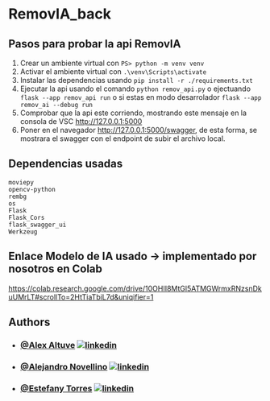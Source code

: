 # RemovIA_back

## Pasos para probar la api RemovIA

1.  Crear un ambiente virtual con `PS> python -m venv venv`
2.  Activar el ambiente virtual con `.\venv\Scripts\activate`
3.  Instalar las dependencias usando `pip install -r ./requirements.txt`
5.  Ejecutar la api usando el comando `python remov_api.py` o ejectuando `flask --app remov_api run` o si estas en modo desarrolador `flask --app remov_ai --debug run`
6.  Comprobar que la api este corriendo, mostrando este mensaje en la consola de VSC http://127.0.0.1:5000
7.  Poner en el navegador http://127.0.0.1:5000/swagger, de esta forma, se mostrara el swagger con el endpoint de subir el archivo local.


## Dependencias usadas 
    moviepy
    opencv-python
    rembg
    os
    Flask
    Flask_Cors
    flask_swagger_ui
    Werkzeug

   
## Enlace Modelo de IA usado -> implementado por nosotros en Colab

https://colab.research.google.com/drive/10OHII8MtGl5ATMGWrmxRNzsnDkuUMrLT#scrollTo=2HtTiaTbiL7d&uniqifier=1


## Authors

- ### [@Alex Altuve](https://github.com/Alex-Altuve)  [![linkedin](https://img.shields.io/badge/linkedin-0A66C2?style=for-the-badge&logo=linkedin&logoColor=white)](https://www.linkedin.com/in/alex-altuve-delgado-b1a212288/)
- ### [@Alejandro Novellino](https://github.com/AlejandroNovellino) [![linkedin](https://img.shields.io/badge/linkedin-0A66C2?style=for-the-badge&logo=linkedin&logoColor=white)](https://www.linkedin.com/in/alejandro-novellino-70954817b/)
- ### [@Estefany Torres](https://github.com/emmezita) [![linkedin](https://img.shields.io/badge/linkedin-0A66C2?style=for-the-badge&logo=linkedin&logoColor=white)](https://www.linkedin.com/in/emmezita/)
